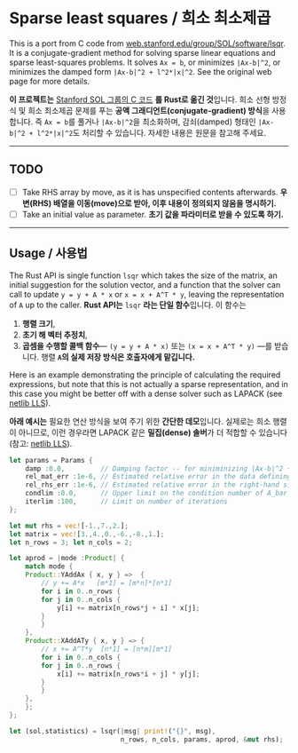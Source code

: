 # Sparse least squares / **희소 최소제곱**

This is a port from C code from [web.stanford.edu/group/SOL/software/lsqr](https://web.stanford.edu/group/SOL/software/lsqr/). It is a conjugate-gradient method for solving sparse linear equations and sparse least-squares problems. It solves `Ax = b`, or minimizes `|Ax-b|^2`, or minimizes the damped form `|Ax-b|^2 + l^2*|x|^2`. See the original web page for more details.

**이 프로젝트는** [Stanford SOL 그룹의 C 코드](https://web.stanford.edu/group/SOL/software/lsqr/) **를 Rust로 옮긴 것**입니다. 희소 선형 방정식 및 희소 최소제곱 문제를 푸는 **공액 그래디언트(conjugate-gradient) 방식**을 사용합니다. 즉 `Ax = b`를 풀거나 `|Ax-b|^2`을 최소화하며, 감쇠(damped) 형태인 `|Ax-b|^2 + l^2*|x|^2`도 처리할 수 있습니다. 자세한 내용은 원문을 참고해 주세요.

---

## TODO

* [ ] Take RHS array by move, as it is has unspecified contents afterwards.
  **우변(RHS) 배열을 이동(move)으로 받아, 이후 내용이 정의되지 않음을 명시하기.**
* [ ] Take an initial value as parameter.
  **초기 값을 파라미터로 받을 수 있도록 하기.**

---

## Usage / **사용법**

The Rust API is single function `lsqr` which takes the size of the matrix,
an initial suggestion for the solution vector, and a function that
the solver can call to update `y = y + A * x` or `x = x + A^T * y`,
leaving the representation of `A` up to the caller.
**Rust API는** `lsqr` **라는 단일 함수**입니다. 이 함수는

1. **행렬 크기**,
2. **초기 해 벡터 추정치**,
3. **곱셈을 수행할 콜백 함수**― `(y = y + A * x)` 또는 `(x = x + A^T * y)` ―를 받습니다.
   행렬 **`A`의 실제 저장 방식은 호출자에게 맡깁니다.**

Here is an example demonstrating the principle of calculating the required expressions,
but note that this is not actually a sparse representation, and in this case you might
be better off with a dense solver such as LAPACK (see [netlib LLS](https://www.netlib.org/lapack/lug/node27.html)).

**아래 예시는** 필요한 연산 방식을 보여 주기 위한 **간단한 데모**입니다. 실제로는 희소 행렬이 아니므로, 이런 경우라면 LAPACK 같은 **밀집(dense) 솔버**가 더 적합할 수 있습니다(참고: [netlib LLS](https://www.netlib.org/lapack/lug/node27.html)).

```rust
let params = Params {
    damp :0.0,         // Damping factor -- for miniminizing |Ax-b|^2 + damp^2 * x^2.
    rel_mat_err :1e-6, // Estimated relative error in the data defining the matrix A.
    rel_rhs_err :1e-6, // Estimated relative error in the right-hand side vector b.
    condlim :0.0,      // Upper limit on the condition number of A_bar (see original source code).
    iterlim :100,      // Limit on number of iterations
};

let mut rhs = vec![-1.,7.,2.];
let matrix = vec![3.,4.,0.,-6.,-8.,1.];
let n_rows = 3; let n_cols = 2;

let aprod = |mode :Product| {
    match mode {
	Product::YAddAx { x, y } =>  {
	    // y += A*x   [m*1] = [m*n]*[n*1]
	    for i in 0..n_rows {
		for j in 0..n_cols {
		    y[i] += matrix[n_rows*j + i] * x[j];
		}
	    }
	},
	Product::XAddATy { x, y } => {
	    // x += A^T*y  [n*1] = [n*m][m*1]
	    for i in 0..n_cols {
		for j in 0..n_rows {
		    x[i] += matrix[n_rows*i + j] * y[j];
		}
	    }
	},
    };
};

let (sol,statistics) = lsqr(|msg| print!("{}", msg), 
                            n_rows, n_cols, params, aprod, &mut rhs);
```